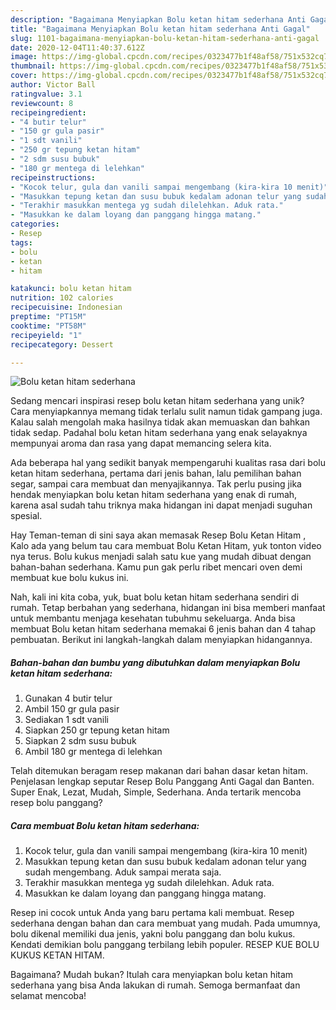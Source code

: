 ```yaml
---
description: "Bagaimana Menyiapkan Bolu ketan hitam sederhana Anti Gagal"
title: "Bagaimana Menyiapkan Bolu ketan hitam sederhana Anti Gagal"
slug: 1101-bagaimana-menyiapkan-bolu-ketan-hitam-sederhana-anti-gagal
date: 2020-12-04T11:40:37.612Z
image: https://img-global.cpcdn.com/recipes/0323477b1f48af58/751x532cq70/bolu-ketan-hitam-sederhana-foto-resep-utama.jpg
thumbnail: https://img-global.cpcdn.com/recipes/0323477b1f48af58/751x532cq70/bolu-ketan-hitam-sederhana-foto-resep-utama.jpg
cover: https://img-global.cpcdn.com/recipes/0323477b1f48af58/751x532cq70/bolu-ketan-hitam-sederhana-foto-resep-utama.jpg
author: Victor Ball
ratingvalue: 3.1
reviewcount: 8
recipeingredient:
- "4 butir telur"
- "150 gr gula pasir"
- "1 sdt vanili"
- "250 gr tepung ketan hitam"
- "2 sdm susu bubuk"
- "180 gr mentega di lelehkan"
recipeinstructions:
- "Kocok telur, gula dan vanili sampai mengembang (kira-kira 10 menit)"
- "Masukkan tepung ketan dan susu bubuk kedalam adonan telur yang sudah mengembang. Aduk sampai merata saja."
- "Terakhir masukkan mentega yg sudah dilelehkan. Aduk rata."
- "Masukkan ke dalam loyang dan panggang hingga matang."
categories:
- Resep
tags:
- bolu
- ketan
- hitam

katakunci: bolu ketan hitam 
nutrition: 102 calories
recipecuisine: Indonesian
preptime: "PT15M"
cooktime: "PT58M"
recipeyield: "1"
recipecategory: Dessert

---
```



![Bolu ketan hitam sederhana](https://img-global.cpcdn.com/recipes/0323477b1f48af58/751x532cq70/bolu-ketan-hitam-sederhana-foto-resep-utama.jpg)

Sedang mencari inspirasi resep bolu ketan hitam sederhana yang unik? Cara menyiapkannya memang tidak terlalu sulit namun tidak gampang juga. Kalau salah mengolah maka hasilnya tidak akan memuaskan dan bahkan tidak sedap. Padahal bolu ketan hitam sederhana yang enak selayaknya mempunyai aroma dan rasa yang dapat memancing selera kita.

Ada beberapa hal yang sedikit banyak mempengaruhi kualitas rasa dari bolu ketan hitam sederhana, pertama dari jenis bahan, lalu pemilihan bahan segar, sampai cara membuat dan menyajikannya. Tak perlu pusing jika hendak menyiapkan bolu ketan hitam sederhana yang enak di rumah, karena asal sudah tahu triknya maka hidangan ini dapat menjadi suguhan spesial.

Hay Teman-teman di sini saya akan memasak Resep Bolu Ketan Hitam , Kalo ada yang belum tau cara membuat Bolu Ketan Hitam, yuk tonton video nya terus. Bolu kukus menjadi salah satu kue yang mudah dibuat dengan bahan-bahan sederhana. Kamu pun gak perlu ribet mencari oven demi membuat kue bolu kukus ini.


Nah, kali ini kita coba, yuk, buat bolu ketan hitam sederhana sendiri di rumah. Tetap berbahan yang sederhana, hidangan ini bisa memberi manfaat untuk membantu menjaga kesehatan tubuhmu sekeluarga. Anda bisa membuat Bolu ketan hitam sederhana memakai 6 jenis bahan dan 4 tahap pembuatan. Berikut ini langkah-langkah dalam menyiapkan hidangannya.

<!--inarticleads1-->

##### Bahan-bahan dan bumbu yang dibutuhkan dalam menyiapkan Bolu ketan hitam sederhana:

1. Gunakan 4 butir telur
1. Ambil 150 gr gula pasir
1. Sediakan 1 sdt vanili
1. Siapkan 250 gr tepung ketan hitam
1. Siapkan 2 sdm susu bubuk
1. Ambil 180 gr mentega di lelehkan


Telah ditemukan beragam resep makanan dari bahan dasar ketan hitam. Penjelasan lengkap seputar Resep Bolu Panggang Anti Gagal dan Banten. Super Enak, Lezat, Mudah, Simple, Sederhana. Anda tertarik mencoba resep bolu panggang? 

<!--inarticleads2-->

##### Cara membuat Bolu ketan hitam sederhana:

1. Kocok telur, gula dan vanili sampai mengembang (kira-kira 10 menit)
1. Masukkan tepung ketan dan susu bubuk kedalam adonan telur yang sudah mengembang. Aduk sampai merata saja.
1. Terakhir masukkan mentega yg sudah dilelehkan. Aduk rata.
1. Masukkan ke dalam loyang dan panggang hingga matang.


Resep ini cocok untuk Anda yang baru pertama kali membuat. Resep sederhana dengan bahan dan cara membuat yang mudah. Pada umumnya, bolu dikenal memiliki dua jenis, yakni bolu panggang dan bolu kukus. Kendati demikian bolu panggang terbilang lebih populer. RESEP KUE BOLU KUKUS KETAN HITAM. 

Bagaimana? Mudah bukan? Itulah cara menyiapkan bolu ketan hitam sederhana yang bisa Anda lakukan di rumah. Semoga bermanfaat dan selamat mencoba!
